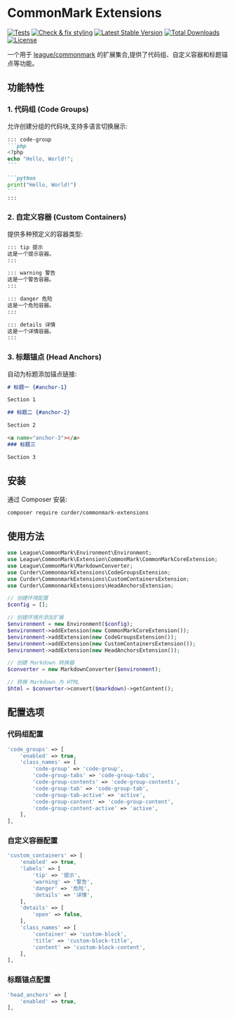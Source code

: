 # CommonMark Extensions

[![Tests](https://github.com/curder/commonmark-extensions/actions/workflows/run-tests.yml/badge.svg)](https://github.com/curder/commonmark-extensions/actions/workflows/run-tests.yml)
[![Check & fix styling](https://github.com/curder/commonmark-extensions/actions/workflows/pint-fixer.yml/badge.svg)](https://github.com/curder/commonmark-extensions/actions/workflows/pint-fixer.yml)
[![Latest Stable Version](http://poser.pugx.org/curder/commonmark-extensions/v)](https://packagist.org/packages/curder/commonmark-extensions)
[![Total Downloads](http://poser.pugx.org/curder/commonmark-extensions/downloads)](https://packagist.org/packages/curder/commonmark-extensions)
[![License](http://poser.pugx.org/curder/commonmark-extensions/license)](https://packagist.org/packages/curder/commonmark-extensions)

一个用于 [league/commonmark](https://github.com/thephpleague/commonmark) 的扩展集合,提供了代码组、自定义容器和标题锚点等功能。

## 功能特性

### 1. 代码组 (Code Groups)

允许创建分组的代码块,支持多语言切换展示: 

~~~markdown
::: code-group
```php
<?php
echo "Hello, World!";
```

```python
print("Hello, World!")
```
:::
~~~

### 2. 自定义容器 (Custom Containers)

提供多种预定义的容器类型:

```markdown
::: tip 提示
这是一个提示容器。
:::
```

```markdown
::: warning 警告
这是一个警告容器。
:::
```

```markdown
::: danger 危险
这是一个危险容器。
:::
```

```markdown
::: details 详情
这是一个详情容器。
:::
```


### 3. 标题锚点 (Head Anchors)

自动为标题添加锚点链接:

```markdown
# 标题一 {#anchor-1}

Section 1

## 标题二 {#anchor-2}

Section 2

<a name="anchor-3"></a>
### 标题三

Section 3
```

## 安装

通过 Composer 安装:

```bash
composer require curder/commonmark-extensions
```

## 使用方法

```php
use League\CommonMark\Environment\Environment;
use League\CommonMark\Extension\CommonMark\CommonMarkCoreExtension;
use League\CommonMark\MarkdownConverter;
use Curder\CommonmarkExtensions\CodeGroupsExtension;
use Curder\CommonmarkExtensions\CustomContainersExtension;
use Curder\CommonmarkExtensions\HeadAnchorsExtension;

// 创建环境配置
$config = [];

// 创建环境并添加扩展
$environment = new Environment($config);
$environment->addExtension(new CommonMarkCoreExtension());
$environment->addExtension(new CodeGroupsExtension());
$environment->addExtension(new CustomContainersExtension());
$environment->addExtension(new HeadAnchorsExtension());

// 创建 Markdown 转换器
$converter = new MarkdownConverter($environment);

// 转换 Markdown 为 HTML
$html = $converter->convert($markdown)->getContent();
```

## 配置选项

### 代码组配置

```php
'code_groups' => [
    'enabled' => true,
    'class_names' => [
        'code-group' => 'code-group',
        'code-group-tabs' => 'code-group-tabs',
        'code-group-contents' => 'code-group-contents',
        'code-group-tab' => 'code-group-tab',
        'code-group-tab-active' => 'active',
        'code-group-content' => 'code-group-content',
        'code-group-content-active' => 'active',
    ],
],
```

### 自定义容器配置

```php
'custom_containers' => [
    'enabled' => true,
    'labels' => [
        'tip' => '提示',
        'warning' => '警告',
        'danger' => '危险',
        'details' => '详情',
    ],
    'details' => [
        'open' => false,
    ],
    'class_names' => [
        'container' => 'custom-block',
        'title' => 'custom-block-title',
        'content' => 'custom-block-content',
    ],
],
```

### 标题锚点配置

```php
'head_anchors' => [
    'enabled' => true,
],
```

